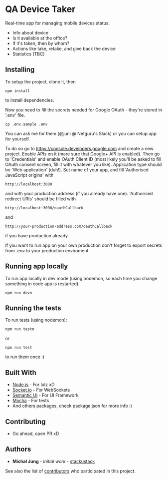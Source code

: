 # QA Device Taker 

Real-time app for managing mobile devices status:
- Info about device 
- Is it available at the office?
- If it's taken, then by whom?
- Actions like take, retake, and give back the device
- Statistics (TBC)

## Installing

To setup the project, clone it, then
```
npm install
```
to install dependencies. 

Now you need to fill the secrets needed for Google OAuth - they're stored in '.env' file. 
```
cp .env.sample .env
```
You can ask me for them (@juni @ Netguru's Slack) or you can setup app for yourself. 

To do so go to https://console.developers.google.com and create a new project. Enable APIs on it (mare sure that Google+ API is enabled). Then go to 'Credentials' and enable OAuth Client ID (most likely you'll be asked to fill OAuth consent screen, fill it with whatever you like). Application type should be 'Web application' (duh!). Set name of your app, and fill 'Authorised JavaScript origins' with 
```
http://localhost:3000
```
and with your production address (if you already have one). 'Authorised redirect URIs' should be filled with 
```
http://localhost:3000/oauthCallback
```
and 
```
http://your-production-address.com/oauthCallback
```
if you have production already.

If you want to run app on your own production don't forget to export secrets from .env to your production enviroment.

## Running app locally

To run app locally in dev mode (using nodemon, so each time you change something in code app is restarted):
```
npm run devn
```

## Running the tests

To run tests (using nodemon):
```
npm run testn
```
or 
```
npm run test
```
to run them once :)

## Built With

* [Node.js](https://nodejs.org/en/) - For lulz xD
* [Socket.io](https://socket.io/) - For WebSockets
* [Semantic UI](https://semantic-ui.com/) - For UI Framework
* [Mocha](https://mochajs.org/) - For tests
* And others packages, check package.json for more info :)

## Contributing

- Go ahead, open PR xD

## Authors

* **Michał Jung** - *Initial work* - [stackustack](https://github.com/stackustack)

See also the list of [contributors](https://github.com/your/project/contributors) who participated in this project.